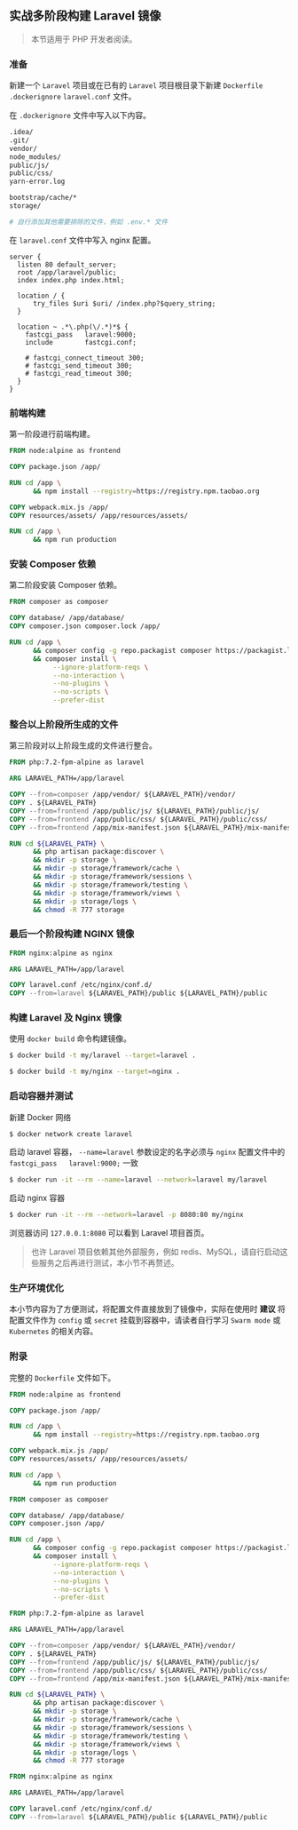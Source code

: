 ## 实战多阶段构建 Laravel 镜像

> 本节适用于 PHP 开发者阅读。

### 准备

新建一个 `Laravel` 项目或在已有的 `Laravel` 项目根目录下新建 `Dockerfile` `.dockerignore` `laravel.conf` 文件。

在 `.dockerignore` 文件中写入以下内容。

```bash
.idea/
.git/
vendor/
node_modules/
public/js/
public/css/
yarn-error.log

bootstrap/cache/*
storage/

# 自行添加其他需要排除的文件，例如 .env.* 文件
```

在 `laravel.conf` 文件中写入 nginx 配置。

```nginx
server {
  listen 80 default_server;
  root /app/laravel/public;
  index index.php index.html;

  location / {
      try_files $uri $uri/ /index.php?$query_string;
  }

  location ~ .*\.php(\/.*)*$ {
    fastcgi_pass   laravel:9000;
    include        fastcgi.conf;

    # fastcgi_connect_timeout 300;
    # fastcgi_send_timeout 300;
    # fastcgi_read_timeout 300;
  }
}
```

### 前端构建

第一阶段进行前端构建。

```dockerfile
FROM node:alpine as frontend

COPY package.json /app/

RUN cd /app \
      && npm install --registry=https://registry.npm.taobao.org

COPY webpack.mix.js /app/
COPY resources/assets/ /app/resources/assets/

RUN cd /app \
      && npm run production     
```

### 安装 Composer 依赖

第二阶段安装 Composer 依赖。

```dockerfile
FROM composer as composer

COPY database/ /app/database/
COPY composer.json composer.lock /app/

RUN cd /app \
      && composer config -g repo.packagist composer https://packagist.laravel-china.org \
      && composer install \
           --ignore-platform-reqs \
           --no-interaction \
           --no-plugins \
           --no-scripts \
           --prefer-dist
```

### 整合以上阶段所生成的文件

第三阶段对以上阶段生成的文件进行整合。

```dockerfile
FROM php:7.2-fpm-alpine as laravel

ARG LARAVEL_PATH=/app/laravel

COPY --from=composer /app/vendor/ ${LARAVEL_PATH}/vendor/
COPY . ${LARAVEL_PATH}
COPY --from=frontend /app/public/js/ ${LARAVEL_PATH}/public/js/
COPY --from=frontend /app/public/css/ ${LARAVEL_PATH}/public/css/
COPY --from=frontend /app/mix-manifest.json ${LARAVEL_PATH}/mix-manifest.json

RUN cd ${LARAVEL_PATH} \
      && php artisan package:discover \
      && mkdir -p storage \
      && mkdir -p storage/framework/cache \
      && mkdir -p storage/framework/sessions \
      && mkdir -p storage/framework/testing \
      && mkdir -p storage/framework/views \
      && mkdir -p storage/logs \
      && chmod -R 777 storage
```

### 最后一个阶段构建 NGINX 镜像

```dockerfile
FROM nginx:alpine as nginx

ARG LARAVEL_PATH=/app/laravel

COPY laravel.conf /etc/nginx/conf.d/
COPY --from=laravel ${LARAVEL_PATH}/public ${LARAVEL_PATH}/public
```

### 构建 Laravel 及 Nginx 镜像

使用 `docker build` 命令构建镜像。

```bash
$ docker build -t my/laravel --target=laravel .

$ docker build -t my/nginx --target=nginx .
```

### 启动容器并测试

新建 Docker 网络

```bash
$ docker network create laravel
```

启动 laravel 容器， `--name=laravel` 参数设定的名字必须与 `nginx` 配置文件中的 `fastcgi_pass   laravel:9000;` 一致

```bash
$ docker run -it --rm --name=laravel --network=laravel my/laravel
```

启动 nginx 容器

```bash
$ docker run -it --rm --network=laravel -p 8080:80 my/nginx
```

浏览器访问 `127.0.0.1:8080` 可以看到 Laravel 项目首页。

> 也许 Laravel 项目依赖其他外部服务，例如 redis、MySQL，请自行启动这些服务之后再进行测试，本小节不再赘述。

### 生产环境优化

本小节内容为了方便测试，将配置文件直接放到了镜像中，实际在使用时 **建议** 将配置文件作为 `config` 或 `secret` 挂载到容器中，请读者自行学习 `Swarm mode` 或 `Kubernetes` 的相关内容。

### 附录

完整的 `Dockerfile` 文件如下。

```dockerfile
FROM node:alpine as frontend

COPY package.json /app/

RUN cd /app \
      && npm install --registry=https://registry.npm.taobao.org

COPY webpack.mix.js /app/
COPY resources/assets/ /app/resources/assets/

RUN cd /app \
      && npm run production

FROM composer as composer

COPY database/ /app/database/
COPY composer.json /app/

RUN cd /app \
      && composer config -g repo.packagist composer https://packagist.laravel-china.org \
      && composer install \
           --ignore-platform-reqs \
           --no-interaction \
           --no-plugins \
           --no-scripts \
           --prefer-dist

FROM php:7.2-fpm-alpine as laravel

ARG LARAVEL_PATH=/app/laravel

COPY --from=composer /app/vendor/ ${LARAVEL_PATH}/vendor/
COPY . ${LARAVEL_PATH}
COPY --from=frontend /app/public/js/ ${LARAVEL_PATH}/public/js/
COPY --from=frontend /app/public/css/ ${LARAVEL_PATH}/public/css/
COPY --from=frontend /app/mix-manifest.json ${LARAVEL_PATH}/mix-manifest.json

RUN cd ${LARAVEL_PATH} \
      && php artisan package:discover \
      && mkdir -p storage \
      && mkdir -p storage/framework/cache \
      && mkdir -p storage/framework/sessions \
      && mkdir -p storage/framework/testing \
      && mkdir -p storage/framework/views \
      && mkdir -p storage/logs \
      && chmod -R 777 storage

FROM nginx:alpine as nginx

ARG LARAVEL_PATH=/app/laravel

COPY laravel.conf /etc/nginx/conf.d/
COPY --from=laravel ${LARAVEL_PATH}/public ${LARAVEL_PATH}/public
```
